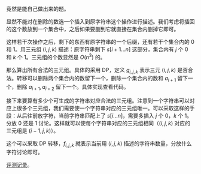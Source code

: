 竟然是能自己做出来的题。

显然不能对在删除的数选一个插入到原字符串这个操作进行描述。我们考虑将插回的这个数放到一个集合中，之后如果要删到它就直接在集合内删掉它即可。

这样若干次操作之后，剩下的东西有原字符串的一个后缀，还有若干个集合内的 $0$ 和 $1$。用三元组 $(i,j,k)$ 描述：原字符串剩下 $s[i+1 \dots n]$ 这部分，集合内有 $j$ 个 $0$ 和 $k$ 个 $1$。三元组的个数显然是 $O(n^3)$ 的。

那么算出所有合法的三元组。具体的采用 DP，定义 $g_{i,j,k}$ 表示三元 $(i,j,k)$ 是否合法。转移可以删除两个集合内的数留下一个，删除一个集合内的数和 $a_{i+1}$ 留下一个，删除 $a_{i+1},a_{i+2}$ 留下一个。具体实现查看代码。

接下来要算有多少个可生成的字符串对应合法的三元组。注意到一个字符串可以对应上很多个三元组，我们需要使一个字符串对应的三元组唯一。可以采取这样的手段：从后往前放字符，当前字符串匹配上了 $s[i\dots n]$，需要多插入 $j$ 个 $0$，$k$ 个 $1$。分放 $0$ 还是 $1$ 讨论。这样就可以使每个字符串对应的三元组相同（$(i,j,k)$ 对应的三元组是 $(i-1,j,k)$）。

这个可以采取 DP 转移，$f_{i,j,k}$ 就表示当前用 $(i,j,k)$ 描述的字符串数量，分放什么字符讨论即可。

[评测记录](https://atcoder.jp/contests/agc046/submissions/39110901)。